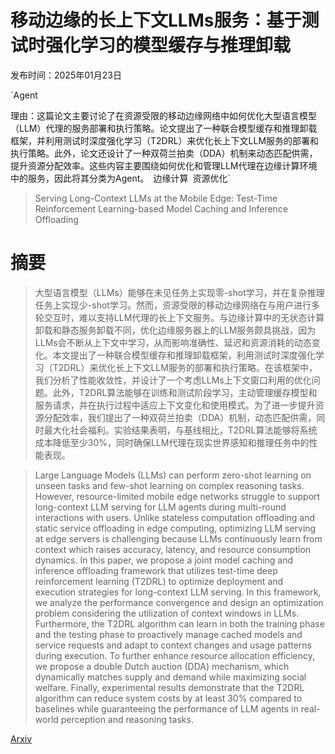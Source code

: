 # 移动边缘的长上下文LLMs服务：基于测试时强化学习的模型缓存与推理卸载

发布时间：2025年01月23日

`Agent

理由：这篇论文主要讨论了在资源受限的移动边缘网络中如何优化大型语言模型（LLM）代理的服务部署和执行策略。论文提出了一种联合模型缓存和推理卸载框架，并利用测试时深度强化学习（T2DRL）来优化长上下文LLM服务的部署和执行策略。此外，论文还设计了一种双荷兰拍卖（DDA）机制来动态匹配供需，提升资源分配效率。这些内容主要围绕如何优化和管理LLM代理在边缘计算环境中的服务，因此将其分类为Agent。` `边缘计算` `资源优化`

> Serving Long-Context LLMs at the Mobile Edge: Test-Time Reinforcement Learning-based Model Caching and Inference Offloading

# 摘要

> 大型语言模型（LLMs）能够在未见任务上实现零-shot学习，并在复杂推理任务上实现少-shot学习。然而，资源受限的移动边缘网络在与用户进行多轮交互时，难以支持LLM代理的长上下文服务。与边缘计算中的无状态计算卸载和静态服务卸载不同，优化边缘服务器上的LLM服务颇具挑战，因为LLMs会不断从上下文中学习，从而影响准确性、延迟和资源消耗的动态变化。本文提出了一种联合模型缓存和推理卸载框架，利用测试时深度强化学习（T2DRL）来优化长上下文LLM服务的部署和执行策略。在该框架中，我们分析了性能收敛性，并设计了一个考虑LLMs上下文窗口利用的优化问题。此外，T2DRL算法能够在训练和测试阶段学习，主动管理缓存模型和服务请求，并在执行过程中适应上下文变化和使用模式。为了进一步提升资源分配效率，我们提出了一种双荷兰拍卖（DDA）机制，动态匹配供需，同时最大化社会福利。实验结果表明，与基线相比，T2DRL算法能够将系统成本降低至少30%，同时确保LLM代理在现实世界感知和推理任务中的性能表现。

> Large Language Models (LLMs) can perform zero-shot learning on unseen tasks and few-shot learning on complex reasoning tasks. However, resource-limited mobile edge networks struggle to support long-context LLM serving for LLM agents during multi-round interactions with users. Unlike stateless computation offloading and static service offloading in edge computing, optimizing LLM serving at edge servers is challenging because LLMs continuously learn from context which raises accuracy, latency, and resource consumption dynamics. In this paper, we propose a joint model caching and inference offloading framework that utilizes test-time deep reinforcement learning (T2DRL) to optimize deployment and execution strategies for long-context LLM serving. In this framework, we analyze the performance convergence and design an optimization problem considering the utilization of context windows in LLMs. Furthermore, the T2DRL algorithm can learn in both the training phase and the testing phase to proactively manage cached models and service requests and adapt to context changes and usage patterns during execution. To further enhance resource allocation efficiency, we propose a double Dutch auction (DDA) mechanism, which dynamically matches supply and demand while maximizing social welfare. Finally, experimental results demonstrate that the T2DRL algorithm can reduce system costs by at least 30% compared to baselines while guaranteeing the performance of LLM agents in real-world perception and reasoning tasks.

[Arxiv](https://arxiv.org/abs/2501.14205)